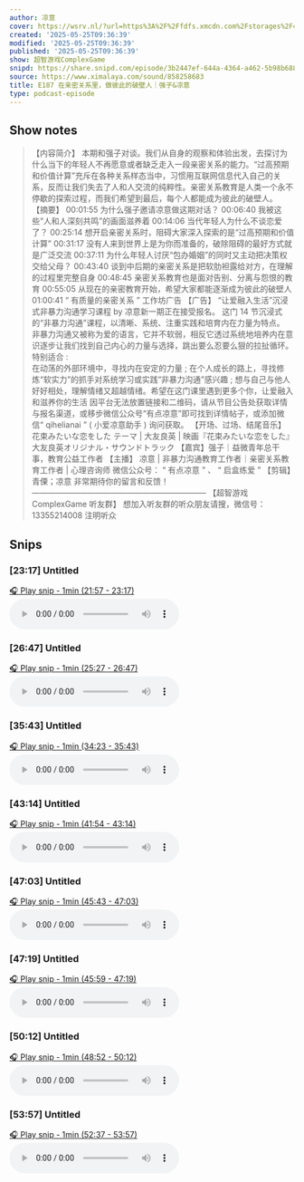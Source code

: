 ```yaml
---
author: 凉意
cover: https://wsrv.nl/?url=https%3A%2F%2Ffdfs.xmcdn.com%2Fstorages%2F4d1e-audiofreehighqps%2F7E%2F39%2FCMCoOSEDXNxhAAOwEQBdODX4.jpeg&w=200&h=200
created: '2025-05-25T09:36:39'
modified: '2025-05-25T09:36:39'
published: '2025-05-25T09:36:39'
show: 超智游戏ComplexGame
snipd: https://share.snipd.com/episode/3b2447ef-644a-4364-a462-5b98b6885226
source: https://www.ximalaya.com/sound/858258683
title: E187 在亲密关系里，做彼此的破壁人｜强子&凉意
type: podcast-episode
---
```



## Show notes
> 【内容简介】 本期和强子对谈。我们从自身的观察和体验出发，去探讨为什么当下的年轻人不再愿意或者缺乏走入一段亲密关系的能力。“过高预期和价值计算”充斥在各种关系样态当中，习惯用互联网信息代入自己的关系，反而让我们失去了人和人交流的纯粹性。亲密关系教育是人类一个永不停歇的探索过程，而我们希望到最后，每个人都能成为彼此的破壁人。
> 【摘要】  00:01:55  为什么强子邀请凉意做这期对话？ 
> 00:06:40   我被这些“人和人深刻共鸣”的画面滋养着  00:14:06  当代年轻人为什么不谈恋爱了？ 
> 00:25:14   想开启亲密关系时，阻碍大家深入探索的是“过高预期和价值计算”  00:31:17  没有人来到世界上是为你而准备的，破除阻碍的最好方式就是广泛交流  00:37:11  为什么年轻人讨厌“包办婚姻”的同时又主动把决策权交给父母？  00:43:40  谈到中后期的亲密关系是把软肋袒露给对方，在理解的过程里完整自身  00:48:45  亲密关系教育也是面对告别、分离与怨恨的教育 
> 00:55:05   从现在的亲密教育开始，希望大家都能逐渐成为彼此的破壁人  01:00:41 “ 有质量的亲密关系 ” 工作坊广告 
> 【广告】 
> “让爱融入生活”沉浸式非暴力沟通学习课程 by 凉意新一期正在接受报名。 
> 这门 14 节沉浸式的“非暴力沟通”课程，以清晰、系统、注重实践和培育内在力量为特点。 
> 非暴力沟通又被称为爱的语言，它并不软弱，相反它透过系统地培养内在意识逐步让我们找到自己内心的力量与选择，跳出要么忍要么狠的拉扯循环。特别适合 :  
> 在动荡的外部环境中，寻找内在安定的力量 ; 在个人成长的路上，寻找修炼“软实力”的抓手对系统学习或实践“非暴力沟通”感兴趣 ; 想与自己与他人好好相处，理解情绪又超越情绪。希望在这门课里遇到更多个你，让爱融入和滋养你的生活 
> 因平台无法放置链接和二维码，请从节目公告处获取详情与报名渠道，或移步微信公众号“有点凉意”即可找到详情帖子，或添加微信“ qihelianai ” ( 小爱凉意助手 ) 询问获取。 
> 【开场、过场、结尾音乐】 花束みたいな恋をした テーマ | 大友良英 | 映画『花束みたいな恋をした』大友良英オリジナル・サウンドトラック 
> 【嘉宾】强子｜益微青年总干事，教育公益工作者 
> 【主播】   凉意  |  非暴力沟通教育工作者｜亲密关系教育工作者  |  心理咨询师 
> 微信公众号： “ 有点凉意 ” 、 “ 启盒练爱 ”  【剪辑】青傈；凉意   非常期待你的留言和反馈！  ——————————————————————   【超智游戏 ComplexGame 听友群】   想加入听友群的听众朋友请搜，微信号： 13355214008  注明听众

## Snips
### [23:17] Untitled
[🎧 Play snip - 1min️ (21:57 - 23:17)](https://share.snipd.com/snip/ac2abe79-faef-451a-acc5-7dd3b0daeb20)
<audio controls> <source src="https://jt.ximalaya.com//GKwRIUEMCI-_AdilyQO3awH1.m4a?channel=rss&album_id=42691234&track_id=858258683&uid=72451381&jt=https://aod.cos.tx.xmcdn.com/storages/4b96-audiofreehighqps/E3/BC/GKwRIUEMCI-_AdilyQO3awH1.m4a#t=21:57,23:17"> </audio>
### [26:47] Untitled
[🎧 Play snip - 1min️ (25:27 - 26:47)](https://share.snipd.com/snip/37cd2f9d-ed47-40c6-9c3c-8246168cf0fe)
<audio controls> <source src="https://jt.ximalaya.com//GKwRIUEMCI-_AdilyQO3awH1.m4a?channel=rss&album_id=42691234&track_id=858258683&uid=72451381&jt=https://aod.cos.tx.xmcdn.com/storages/4b96-audiofreehighqps/E3/BC/GKwRIUEMCI-_AdilyQO3awH1.m4a#t=25:27,26:47"> </audio>
### [35:43] Untitled
[🎧 Play snip - 1min️ (34:23 - 35:43)](https://share.snipd.com/snip/49bebaaf-b554-4563-9ef9-5fc422242551)
<audio controls> <source src="https://jt.ximalaya.com//GKwRIUEMCI-_AdilyQO3awH1.m4a?channel=rss&album_id=42691234&track_id=858258683&uid=72451381&jt=https://aod.cos.tx.xmcdn.com/storages/4b96-audiofreehighqps/E3/BC/GKwRIUEMCI-_AdilyQO3awH1.m4a#t=34:23,35:43"> </audio>
### [43:14] Untitled
[🎧 Play snip - 1min️ (41:54 - 43:14)](https://share.snipd.com/snip/7aa9b80f-61f2-4b2f-b3fc-290c48fbd4d1)
<audio controls> <source src="https://jt.ximalaya.com//GKwRIUEMCI-_AdilyQO3awH1.m4a?channel=rss&album_id=42691234&track_id=858258683&uid=72451381&jt=https://aod.cos.tx.xmcdn.com/storages/4b96-audiofreehighqps/E3/BC/GKwRIUEMCI-_AdilyQO3awH1.m4a#t=41:54,43:14"> </audio>
### [47:03] Untitled
[🎧 Play snip - 1min️ (45:43 - 47:03)](https://share.snipd.com/snip/8b144aa1-4fd4-41d7-886d-ab9ab0de985c)
<audio controls> <source src="https://jt.ximalaya.com//GKwRIUEMCI-_AdilyQO3awH1.m4a?channel=rss&album_id=42691234&track_id=858258683&uid=72451381&jt=https://aod.cos.tx.xmcdn.com/storages/4b96-audiofreehighqps/E3/BC/GKwRIUEMCI-_AdilyQO3awH1.m4a#t=45:43,47:03"> </audio>
### [47:19] Untitled
[🎧 Play snip - 1min️ (45:59 - 47:19)](https://share.snipd.com/snip/40c07195-03e5-46df-9f6c-97e7ac36426b)
<audio controls> <source src="https://jt.ximalaya.com//GKwRIUEMCI-_AdilyQO3awH1.m4a?channel=rss&album_id=42691234&track_id=858258683&uid=72451381&jt=https://aod.cos.tx.xmcdn.com/storages/4b96-audiofreehighqps/E3/BC/GKwRIUEMCI-_AdilyQO3awH1.m4a#t=45:59,47:19"> </audio>
### [50:12] Untitled
[🎧 Play snip - 1min️ (48:52 - 50:12)](https://share.snipd.com/snip/e5103cec-24d8-47c6-94c7-91784b12706a)
<audio controls> <source src="https://jt.ximalaya.com//GKwRIUEMCI-_AdilyQO3awH1.m4a?channel=rss&album_id=42691234&track_id=858258683&uid=72451381&jt=https://aod.cos.tx.xmcdn.com/storages/4b96-audiofreehighqps/E3/BC/GKwRIUEMCI-_AdilyQO3awH1.m4a#t=48:52,50:12"> </audio>
### [53:57] Untitled
[🎧 Play snip - 1min️ (52:37 - 53:57)](https://share.snipd.com/snip/1ad2515f-8ade-49c6-b9b3-9abf11cc3748)
<audio controls> <source src="https://jt.ximalaya.com//GKwRIUEMCI-_AdilyQO3awH1.m4a?channel=rss&album_id=42691234&track_id=858258683&uid=72451381&jt=https://aod.cos.tx.xmcdn.com/storages/4b96-audiofreehighqps/E3/BC/GKwRIUEMCI-_AdilyQO3awH1.m4a#t=52:37,53:57"> </audio>
